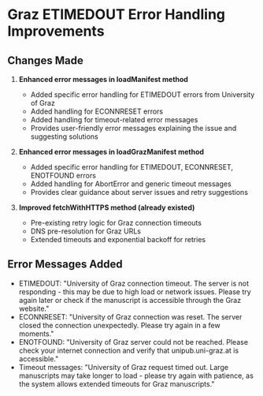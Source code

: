 # Graz ETIMEDOUT Error Handling Improvements

## Changes Made

1. **Enhanced error messages in loadManifest method**
   - Added specific error handling for ETIMEDOUT errors from University of Graz
   - Added handling for ECONNRESET errors
   - Added handling for timeout-related error messages
   - Provides user-friendly error messages explaining the issue and suggesting solutions

2. **Enhanced error messages in loadGrazManifest method**
   - Added specific error handling for ETIMEDOUT, ECONNRESET, ENOTFOUND errors
   - Added handling for AbortError and generic timeout messages
   - Provides clear guidance about server issues and retry suggestions

3. **Improved fetchWithHTTPS method (already existed)**
   - Pre-existing retry logic for Graz connection timeouts
   - DNS pre-resolution for Graz URLs
   - Extended timeouts and exponential backoff for retries

## Error Messages Added

- ETIMEDOUT: "University of Graz connection timeout. The server is not responding - this may be due to high load or network issues. Please try again later or check if the manuscript is accessible through the Graz website."
- ECONNRESET: "University of Graz connection was reset. The server closed the connection unexpectedly. Please try again in a few moments."
- ENOTFOUND: "University of Graz server could not be reached. Please check your internet connection and verify that unipub.uni-graz.at is accessible."
- Timeout messages: "University of Graz request timed out. Large manuscripts may take longer to load - please try again with patience, as the system allows extended timeouts for Graz manuscripts."